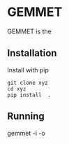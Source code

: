 # GEMMET
GEMMET is the

## Installation
Install with pip
```
git clone xyz
cd xyz
pip install  .
```

## Running
gemmet <command> -i -o 